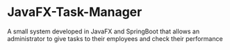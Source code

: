# JavaFX-Task-Manager
A small system developed in JavaFX and SpringBoot that allows an administrator to give tasks to their employees and check their performance
